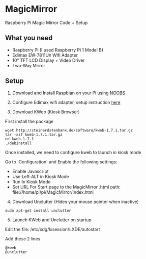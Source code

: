 # MagicMirror
Raspberry Pi Magic Mirror Code + Setup

## What you need
- Raspberry Pi (I used Raspberry Pi 1 Model B)
- Edimax EW-7811Un Wifi Adapter
- 10" TFT LCD Display + Video Driver
- Two-Way Mirror

## Setup

1. Download and Install Raspbian on your Pi using [NOOBS](https://www.raspberrypi.org/downloads/noobs/)

2. Configure Edimax wifi adapter, setup instruction [here](https://www.andreagrandi.it/2014/09/02/how-to-configure-edimax-ew-7811un-wifi-dongle-on-raspbian/)

3. Download KWeb (Kiosk Browser)

First install the package

```
wget http://steinerdatenbank.de/software/kweb-1.7.1.tar.gz
tar -xzf kweb-1.7.1.tar.gz
cd kweb-1.7.1
./debinstall
```

Once installed, we need to configure kweb to launch in kiosk mode

Go to 'Configuration' and Enable the following settings:

- Enable Javascript
- Use Left-ALT in Kiosk Mode
- Run In Kiosk Mode
- Set URL For Start page to the MagicMirror .html path:  file://home/pi/pi/MagicMirror/index.html

4. Download Unclutter (Hides your mouse pointer when inactive)

`sudo apt-get install unclutter`

5. Launch KWeb and Unclutter on startup

Edit the file: /etc/xdg/lxsession/LXDE/autostart

Add these 2 lines

```
@kweb
@unclutter
```



